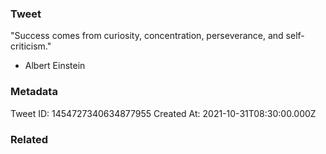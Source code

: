 ### Tweet
"Success comes from curiosity, concentration, perseverance, and self-criticism." 

- Albert Einstein

### Metadata
Tweet ID: 1454727340634877955
Created At: 2021-10-31T08:30:00.000Z

### Related

